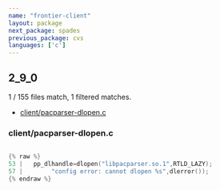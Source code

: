 ```yaml
---
name: "frontier-client"
layout: package
next_package: spades
previous_package: cvs
languages: ['c']
---
```

## 2_9_0
1 / 155 files match, 1 filtered matches.

 - [client/pacparser-dlopen.c](#clientpacparser-dlopenc)

### client/pacparser-dlopen.c

```c

{% raw %}
53 |   pp_dlhandle=dlopen("libpacparser.so.1",RTLD_LAZY);
57 |        "config error: cannot dlopen %s",dlerror());
{% endraw %}

```